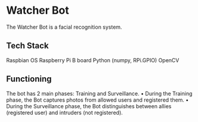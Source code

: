 # Watcher Bot
The Watcher Bot is a facial recognition system.

## Tech Stack
Raspbian OS
Raspberry Pi B board
Python (numpy, RPi.GPIO)
OpenCV

## Functioning
The bot has 2 main phases: Training and Surveillance.
• During the Training phase, the Bot captures photos from allowed users and registered them.
• During the Surveillance phase, the Bot distinguishes between allies (registered user) and intruders (not registered).
